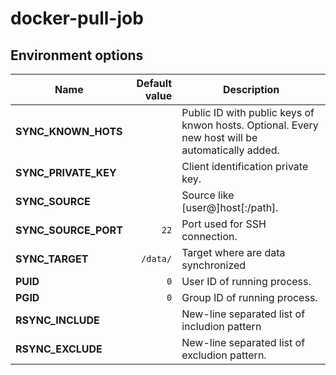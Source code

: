 # docker-pull-job

## Environment options

| Name | Default value | Description |
|--|--:|--|
| **SYNC_KNOWN_HOTS** | |Public ID with public keys of knwon hosts. Optional. Every new host will be automatically added.
| **SYNC_PRIVATE_KEY** | | Client identification private key.
| **SYNC_SOURCE** | | Source like [user@]host[:/path].
| **SYNC_SOURCE_PORT** | `22` | Port used for SSH connection.
| **SYNC_TARGET** | `/data/` | Target where are data synchronized
| **PUID** | `0` | User ID of running process.
| **PGID** | `0` | Group ID of running process.
| **RSYNC_INCLUDE** | | New-line separated list of includion pattern
| **RSYNC_EXCLUDE** | | New-line separated list of excludion pattern.

